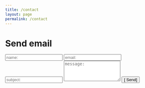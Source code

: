 ```yaml
---
title: /contact
layout: page
permalink: /contact
---
```


<!-- # Get in touch? -->
<!-- Drop me an e-mail at <a href="mailto:mroda@marcoroda.com?Subject=Hi" target="_top">mroda@marcoroda.com</a>.  -->

# Send email
<form action="https://formspree.io/xzbgwzaw" method="POST">
  <input type="text" id="name" name="name" placeholder="name:" autocomplete="off">
  <input type="text" id="email" name="email" placeholder="email:" autocomplete="off">
  <input type="text" id="subject" name="subject" placeholder="subject:" autocomplete="off">
  <textarea rows="4" id="message" name="message" placeholder="message:" autocomplete="off"></textarea>
  <input type="submit" value="[ Send]">
</form>


